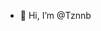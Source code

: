 - 👋 Hi, I’m @Tznnb



<!---
Tznnb/Tznnb is a ✨ special ✨ repository because its `README.md` (this file) appears on your GitHub profile.
You can click the Preview link to take a look at your changes.
--->
